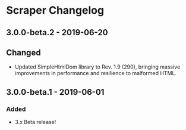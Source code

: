 # Scraper Changelog

## 3.0.0-beta.2 - 2019-06-20

## Changed

- Updated SimpleHtmlDom library to Rev. 1.9 (290), bringing massive improvements in performance and resilience to malformed HTML.

## 3.0.0-beta.1 - 2019-06-01

### Added

- 3.x Beta release!

